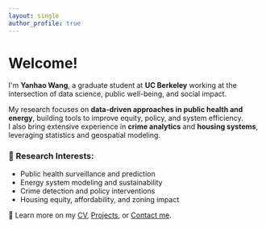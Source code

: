 ```yaml
---
layout: single
author_profile: true
---
```



# Welcome!

I'm **Yanhao Wang**, a graduate student at **UC Berkeley** working at the intersection of data science, public well-being, and social impact.

My research focuses on **data-driven approaches in public health and energy**, building tools to improve equity, policy, and system efficiency.  
I also bring extensive experience in **crime analytics** and **housing systems**, leveraging statistics and geospatial modeling.

### 🔬 Research Interests:
- Public health surveillance and prediction  
- Energy system modeling and sustainability  
- Crime detection and policy interventions  
- Housing equity, affordability, and zoning impact  

📄 Learn more on my [CV](/cv/), [Projects](/portfolio/), or [Contact me](mailto:your@email.com).
